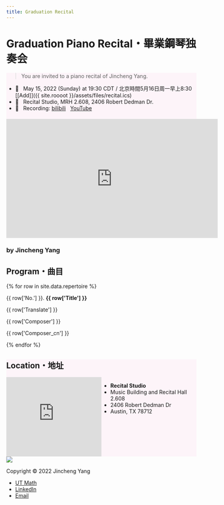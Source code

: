 ```yaml
---
title: Graduation Recital
---
```


<html>
<head>
<title>{{page.title}}</title>
<meta name="viewport" content="width=device-width, initial-scale=0.8">
<meta http-equiv="Content-Type" content="text/html; charset=UTF-8">
<link rel="stylesheet" type="text/css" href="{{ site.roooot }}/css/recital.css">
</head>

<body>

<div id="background"></div>
<h1>Graduation Piano Recital・畢業鋼琴独奏会</h1>

<div style="background-color:#fdf4f9" id="info">
<div class="content" markdown="1">
<blockquote>You are invited to a piano recital of Jincheng Yang.</blockquote>

* 📅 &nbsp; May 15, 2022 (Sunday) at 19:30 CDT / 北京時間5月16日周一早上8:30 [[Add]]({{ site.roooot }}/assets/files/recital.ics)
* 📍 &nbsp; Recital Studio, MRH 2.608, 2406 Robert Dedman Dr.
* 🎥 &nbsp; Recording: [bilibili](https://www.bilibili.com/video/BV17g411o7CD) &nbsp; [YouTube](https://youtu.be/RlmiLB_sjlI)

<iframe width="560" height="315" src="https://www.youtube.com/embed/RlmiLB_sjlI" title="YouTube video player" style="margin:20px auto 20px auto; display: block"  frameborder="0" allow="accelerometer; autoplay; clipboard-write; encrypted-media; gyroscope; picture-in-picture" allowfullscreen></iframe>

</div>
</div>

<div id="program">
<div class="content" id="program2">

<h3>by Jincheng Yang</h3>

<h2>Program・曲目</h2>

{% for row in site.data.repertoire %}
<p class='title'>
{{ row['No.'] }}. <b>{{ row['Title'] }}</b>
</p>
<p class='translate'>{{ row['Translate'] }}</p>
<p class='composer'>{{ row['Composer'] }}</p>
<p class='composer_cn'>{{ row['Composer_cn'] }}</p>
{% endfor %}

</div>
</div>

<div style="background-color:#fdf4f9" id="address">
<div class="content" markdown="1">

## Location・地址

<div style="display:grid;grid-template-columns: 1fr 1fr;grid-template-rows:15em;grid-template-areas:'map text'" markdown="1">
<iframe src="https://www.google.com/maps/embed?pb=!1m18!1m12!1m3!1d215.32714635339127!2d-97.73060517844304!3d30.28738965154808!2m3!1f0!2f0!3f0!3m2!1i1024!2i768!4f13.1!3m3!1m2!1s0x8644b590064328db%3A0x91e0897277a94cc2!2sRecital%20Studio!5e0!3m2!1sen!2sus!4v1651427348198!5m2!1sen!2sus" style="border:0;" allowfullscreen="" height="100%" width="100%" loading="lazy" referrerpolicy="no-referrer-when-downgrade"></iframe>

* __Recital Studio__
* Music Building and Recital Hall 2.608
* 2406 Robert Dedman Dr
* Austin, TX 78712

</div>

</div>
</div>

<footer>
<div id="footer-container">
<a href="https://www.utexas.edu"><img id="logo" src="https://www.utexas.edu/sites/all/themes/utexas/img/general/logo.svg"></a>
<p id="copyright">Copyright © 2022 Jincheng Yang</p>
<ul>
<li id="utmath"><a href="https://www.ma.utexas.edu/">UT Math</a></li>
<li><a href="https://www.linkedin.com/in/jincheng-yang/">LinkedIn</a></li>
<!-- <li><a href="https://github.com/jincheng-yang">GitHub</a></li> -->
<li><a href="mailto:jcyang@math.utexas.edu">Email</a></li>
</ul>
</div>
</footer>

</body>
</html>